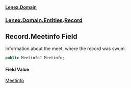 #### [Lenex.Domain](index.md 'index')
### [Lenex.Domain.Entities](Lenex.Domain.Entities.md 'Lenex.Domain.Entities').[Record](Lenex.Domain.Entities.Record.md 'Lenex.Domain.Entities.Record')

## Record.Meetinfo Field

Information about the meet, where the record was swum.

```csharp
public Meetinfo? Meetinfo;
```

#### Field Value
[Meetinfo](Lenex.Domain.Entities.Meetinfo.md 'Lenex.Domain.Entities.Meetinfo')